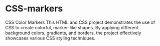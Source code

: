 # CSS-markers
CSS Color Markers  This HTML and CSS project demonstrates the use of CSS to create colorful, marker-like shapes. By applying different background colors, gradients, and borders, the project effectively showcases various CSS styling techniques.

